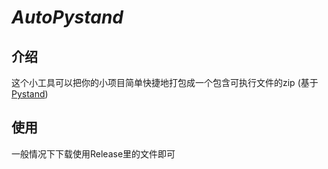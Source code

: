 # _AutoPystand_

## 介绍
这个小工具可以把你的小项目简单快捷地打包成一个包含可执行文件的zip (基于[Pystand](https://github.com/skywind3000/PyStand))

## 使用
一般情况下下载使用Release里的文件即可
